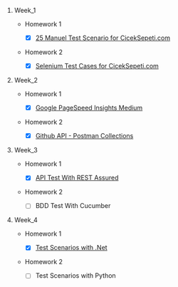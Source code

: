 1. Week_1 

    - Homework 1

       - [X] [25 Manuel Test Scenario for CicekSepeti.com](https://github.com/ciceksepetibootcamp/EbubekirAycibin_Homework/blob/main/Week_1/Homework-1)

    - Homework 2

       - [X] [Selenium Test Cases for CicekSepeti.com](https://github.com/ciceksepetibootcamp/EbubekirAycibin_Homework/tree/main/Week_1/Homework-2)
2. Week_2

    - Homework 1

      - [X] [Google PageSpeed Insights Medium](https://github.com/ciceksepetibootcamp/EbubekirAycibin_Homework/blob/main/Week_2/Homework-1)
    - Homework 2

      - [X] [Github API - Postman Collections](https://github.com/ciceksepetibootcamp/EbubekirAycibin_Homework/tree/main/Week_2/Homework-2)
    
3. Week_3
    - Homework 1

      - [X] [API Test With REST Assured](https://github.com/ciceksepetibootcamp/EbubekirAycibin_Homework/tree/main/Week_3/Homework-1)
    - Homework 2

      - [ ] BDD Test With Cucumber
3. Week_4
   - Homework 1

      - [X] [Test Scenarios with .Net](https://github.com/ciceksepetibootcamp/EbubekirAycibin_Homework/tree/main/Week_4/Homework_1)
   - Homework 2

      - [ ] Test Scenarios with Python
